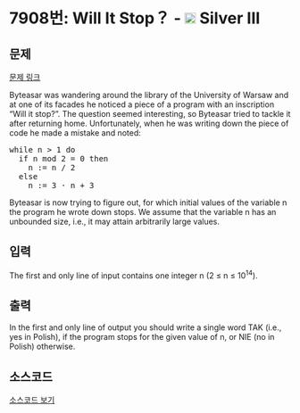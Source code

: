 # 7908번: Will It Stop？ - <img src="https://static.solved.ac/tier_small/8.svg" style="height:20px" /> Silver III

<!-- performance -->

<!-- 문제 제출 후 깃허브에 푸시를 했을 때 제출한 코드의 성능이 입력될 공간입니다.-->

<!-- end -->

## 문제

[문제 링크](https://boj.kr/7908)


<p>Byteasar was wandering around the library of the University of Warsaw and at one of its facades he noticed a piece of a program with an inscription “Will it stop?”. The question seemed interesting, so Byteasar tried to tackle it after returning home. Unfortunately, when he was writing down the piece of code he made a mistake and noted:</p>

<pre>while n &gt; 1 do
  if n mod 2 = 0 then
    n := n / 2
  else
    n := 3 · n + 3</pre>

<p>Byteasar is now trying to figure out, for which initial values of the variable n the program he wrote down stops. We assume that the variable n has an unbounded size, i.e., it may attain arbitrarily large values.</p>



## 입력


<p>The first and only line of input contains one integer n (2 ≤ n ≤ 10<sup>14</sup>).</p>



## 출력


<p>In the first and only line of output you should write a single word TAK (i.e., yes in Polish), if the program stops for the given value of n, or NIE (no in Polish) otherwise.</p>



## 소스코드

[소스코드 보기](Will%20It%20Stop？.cpp)